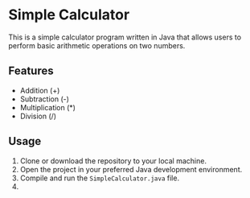 # Simple Calculator

This is a simple calculator program written in Java that allows users to perform basic arithmetic operations on two numbers.

## Features

- Addition (+)
- Subtraction (-)
- Multiplication (*)
- Division (/)

## Usage

1. Clone or download the repository to your local machine.
2. Open the project in your preferred Java development environment.
3. Compile and run the `SimpleCalculator.java` file.
4.
